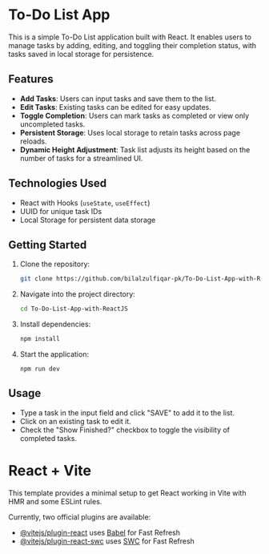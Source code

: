 # To-Do List App

This is a simple To-Do List application built with React. It enables users to manage tasks by adding, editing, and toggling their completion status, with tasks saved in local storage for persistence.

## Features

- **Add Tasks**: Users can input tasks and save them to the list.
- **Edit Tasks**: Existing tasks can be edited for easy updates.
- **Toggle Completion**: Users can mark tasks as completed or view only uncompleted tasks.
- **Persistent Storage**: Uses local storage to retain tasks across page reloads.
- **Dynamic Height Adjustment**: Task list adjusts its height based on the number of tasks for a streamlined UI.

## Technologies Used

- React with Hooks (`useState`, `useEffect`)
- UUID for unique task IDs
- Local Storage for persistent data storage

## Getting Started

1. Clone the repository:
   ```bash
   git clone https://github.com/bilalzulfiqar-pk/To-Do-List-App-with-ReactJS.git
    ```
2. Navigate into the project directory:
    ```bash
    cd To-Do-List-App-with-ReactJS
    ```
3. Install dependencies:
    ```bash
    npm install
    ```
4. Start the application:
    ```
    npm run dev
    ```

## Usage

- Type a task in the input field and click "SAVE" to add it to the list.
- Click on an existing task to edit it.
- Check the "Show Finished?" checkbox to toggle the visibility of completed tasks.

# React + Vite

This template provides a minimal setup to get React working in Vite with HMR and some ESLint rules.

Currently, two official plugins are available:

- [@vitejs/plugin-react](https://github.com/vitejs/vite-plugin-react/blob/main/packages/plugin-react/README.md) uses [Babel](https://babeljs.io/) for Fast Refresh
- [@vitejs/plugin-react-swc](https://github.com/vitejs/vite-plugin-react-swc) uses [SWC](https://swc.rs/) for Fast Refresh
